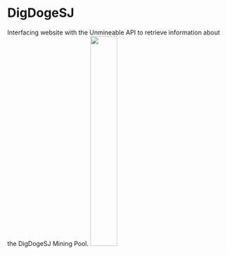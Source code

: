 # DigDogeSJ
Interfacing website with the Unmineable API to retrieve information about the DigDogeSJ Mining Pool.
<img src="https://dotimothy.github.io/images/doge.png" width="35%">
